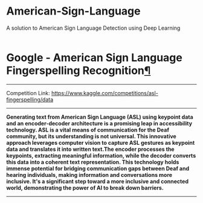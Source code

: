 # American-Sign-Language
A solution to American Sign Language Detection using Deep Learning
<p><img alt="" src="https://i.imgur.com/xeJ4ddr.jpg"/></p>
<h1 id="Google---American-Sign-Language-Fingerspelling-Recognition">Google - American Sign Language Fingerspelling Recognition<a class="anchor-link" href="#Google---American-Sign-Language-Fingerspelling-Recognition">¶</a></h1><hr/>
Competition Link: <a href="https://www.kaggle.com/competitions/asl-fingerspelling/data">https://www.kaggle.com/competitions/asl-fingerspelling/data</a>
<hr/>
<b>Generating text from American Sign Language (ASL) using keypoint data and an encoder-decoder architecture is a promising leap in accessibility technology. ASL is a vital means of communication for the Deaf community, but its understanding is not universal. This innovative approach leverages computer vision to capture ASL gestures as keypoint data and translates it into written text.The encoder processes the keypoints, extracting meaningful information, while the decoder converts this data into a coherent text representation. This technology holds immense potential for bridging communication gaps between Deaf and hearing individuals, making information and conversations more inclusive. It's a significant step toward a more inclusive and connected world, demonstrating the power of AI to break down barriers.</b>
<hr/>
